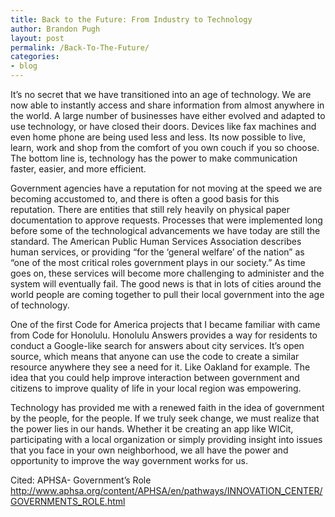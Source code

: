 ```yaml
---
title: Back to the Future: From Industry to Technology
author: Brandon Pugh
layout: post
permalink: /Back-To-The-Future/
categories: 
- blog
---
```


It’s no secret that we have transitioned into an age of technology. We are now able to instantly access and share information from almost anywhere in the world. A large number of businesses have either evolved and adapted to use technology, or have closed their doors. Devices like fax machines and even home phone are being used less and less. Its now possible to live, learn, work and shop from the comfort of you own couch if you so choose. The bottom line is, technology has the power to make communication faster, easier, and more efficient. 

Government agencies have a reputation for not moving at the speed we are becoming accustomed to, and there is often a good basis for this reputation. There are entities that still rely heavily on physical paper documentation to approve requests. Processes that were implemented long before some of the technological advancements we have today are still the standard. The American Public Human Services Association describes human services, or providing “for the ‘general welfare’ of the nation” as “one of the most critical roles government plays in our society.” As time goes on, these services will become more challenging to administer and the system will eventually fail. The good news is that in lots of cities around the world people are coming together to pull their local government into the age of technology. 

One of the first Code for America projects that I became familiar with came from Code for Honolulu. Honolulu Answers provides a way for residents to conduct a Google-like search for answers about city services. It’s open source, which means that anyone can use the code to create a similar resource anywhere they see a need for it. Like Oakland for example. The idea that you could help improve interaction between government and citizens to improve quality of life in your local region was empowering. 

Technology has provided me with a renewed faith in the idea of government by the people, for the people. If we truly seek change, we must realize that the power lies in our hands. Whether it be creating an app like WICit, participating with a local organization or simply providing insight into issues that you face in your own neighborhood, we all have the power and opportunity to improve the way government works for us.

Cited: APHSA- Government’s Role http://www.aphsa.org/content/APHSA/en/pathways/INNOVATION_CENTER/GOVERNMENTS_ROLE.html
